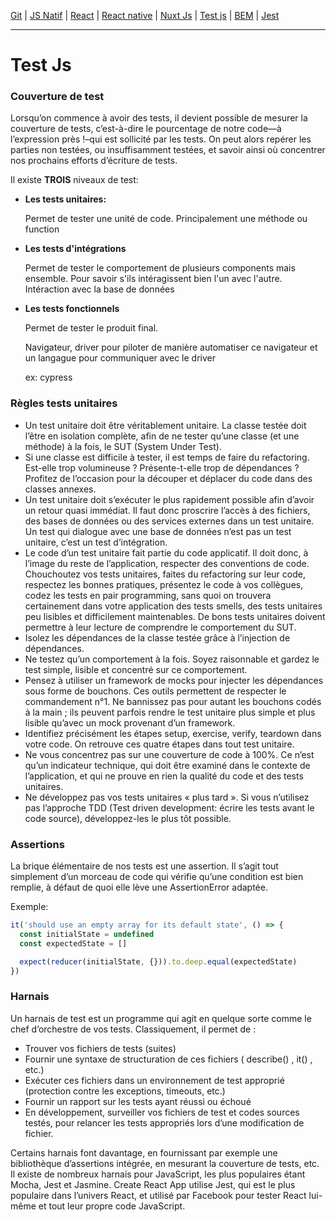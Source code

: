 [Git](https://github.com/d0ganoo/Docs/blob/master/git.md) | [JS Natif](https://github.com/d0ganoo/Docs/blob/master/JS_Natif.md)   | [React](https://github.com/d0ganoo/Docs/blob/master/react.md) | [React native](https://github.com/d0ganoo/Docs/blob/master/react_native.md) | [Nuxt Js](https://github.com/d0ganoo/Docs/blob/master/nuxt.md) | [Test js](https://github.com/d0ganoo/Docs/blob/master/testJS.md) | [BEM](https://github.com/d0ganoo/Docs/blob/master/BEM.md) | [Jest](https://github.com/d0ganoo/Docs/blob/master/Jest.md)


* * * 

# Test Js

### Couverture de test

Lorsqu’on commence à avoir des tests, il devient possible de mesurer la couverture de tests, c’est-à-dire le pourcentage de notre code—à l’expression près !–qui est sollicité par les tests. On peut alors repérer les parties non testées, ou insuffisamment testées, et savoir ainsi où concentrer nos prochains efforts d’écriture de tests.

Il existe **TROIS** niveaux de test:

* **Les tests unitaires:**

  Permet de tester une unité de code. Principalement une méthode ou function 

* **Les tests d'intégrations**

  Permet de tester le comportement de plusieurs components mais ensemble. Pour savoir s'ils intéragissent bien l'un avec l'autre.
  Intéraction avec la base de données

* **Les tests fonctionnels**

  Permet de tester le produit final.

  Navigateur, driver pour piloter de manière automatiser ce navigateur et un langague pour communiquer avec le driver
  
  ex: cypress

### Règles tests unitaires

* Un test unitaire doit être véritablement unitaire. La classe testée doit l’être en isolation complète, afin de ne tester qu’une classe (et une méthode) à la fois, le SUT (System Under Test).
* Si une classe est difficile à tester, il est temps de faire du refactoring. Est-elle trop volumineuse ? Présente-t-elle trop de dépendances ? Profitez de l’occasion pour la découper et déplacer du code dans des classes annexes.
* Un test unitaire doit s’exécuter le plus rapidement possible afin d’avoir un retour quasi immédiat. Il faut donc proscrire l’accès à des fichiers, des bases de données ou des services externes dans un test unitaire. Un test qui dialogue avec une base de données n’est pas un test unitaire, c’est un test d’intégration.
* Le code d’un test unitaire fait partie du code applicatif. Il doit donc, à l’image du reste de l’application, respecter des conventions de code. Chouchoutez vos tests unitaires, faites du refactoring sur leur code, respectez les bonnes pratiques, présentez le code à vos collègues, codez les tests en pair programming, sans quoi on trouvera certainement dans votre application des tests smells, des tests unitaires peu lisibles et difficilement maintenables. De bons tests unitaires doivent permettre à leur lecture de comprendre le comportement du SUT.
* Isolez les dépendances de la classe testée grâce à l’injection de dépendances.
* Ne testez qu’un comportement à la fois. Soyez raisonnable et gardez le test simple, lisible et concentré sur ce comportement.
* Pensez à utiliser un framework de mocks pour injecter les dépendances sous forme de bouchons. Ces outils permettent de respecter le commandement n°1. Ne bannissez pas pour autant les bouchons codés à la main ; ils peuvent parfois rendre le test unitaire plus simple et plus lisible qu’avec un mock provenant d’un framework.
* Identifiez précisément les étapes setup, exercise, verify, teardown dans votre code. On retrouve ces quatre étapes dans tout test unitaire.
* Ne vous concentrez pas sur une couverture de code à 100%. Ce n’est qu’un indicateur technique, qui doit être examiné dans le contexte de l’application, et qui ne prouve en rien la qualité du code et des tests unitaires.
* Ne développez pas vos tests unitaires « plus tard ». Si vous n’utilisez pas l’approche TDD (Test driven development: écrire les tests avant le code source), développez-les le plus tôt possible.

### Assertions

La brique élémentaire de nos tests est une assertion. Il s’agit tout simplement d’un morceau de code qui vérifie qu’une condition est bien remplie, à défaut de quoi elle lève une  AssertionError  adaptée.

Exemple:
```Javascript
it('should use an empty array for its default state', () => {
  const initialState = undefined
  const expectedState = []

  expect(reducer(initialState, {})).to.deep.equal(expectedState)
})
```

### Harnais
Un harnais de test est un programme qui agit en quelque sorte comme le chef d’orchestre de vos tests. Classiquement, il permet de :
- Trouver vos fichiers de tests (suites)
- Fournir une syntaxe de structuration de ces fichiers (  describe()  ,  it()  , etc.)
- Exécuter ces fichiers dans un environnement de test approprié (protection contre les exceptions, timeouts, etc.)
- Fournir un rapport sur les tests ayant réussi ou échoué
- En développement, surveiller vos fichiers de test et codes sources testés, pour relancer les tests appropriés lors d’une modification de fichier.


Certains harnais font davantage, en fournissant par exemple une bibliothèque d’assertions intégrée, en mesurant la couverture de tests, etc.
Il existe de nombreux harnais pour JavaScript, les plus populaires étant Mocha, Jest et Jasmine. Create React App utilise Jest, qui est le plus populaire dans l’univers React, et utilisé par Facebook pour tester React lui-même et tout leur propre code JavaScript.

